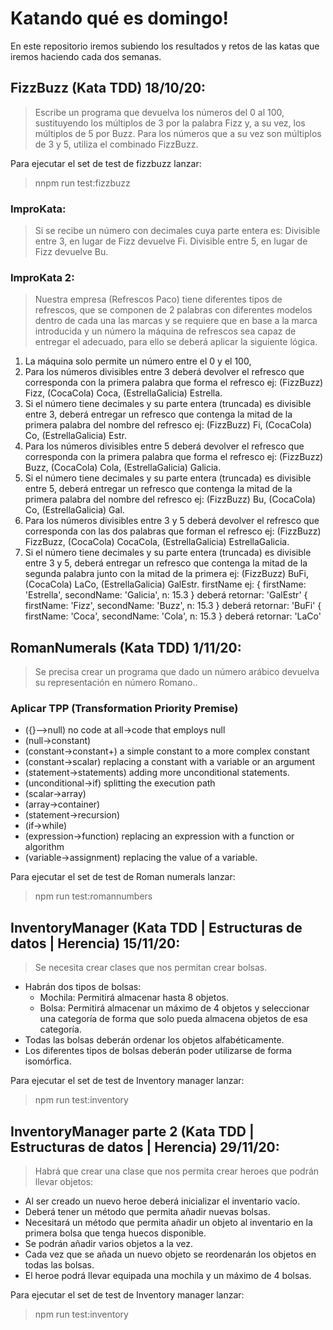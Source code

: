 # Katando qué es domingo!

En este repositorio iremos subiendo los resultados y retos de las katas que iremos haciendo cada dos semanas.

##  **FizzBuzz** (Kata TDD) 18/10/20:
> Escribe un programa que devuelva los números del 0 al 100, 
sustituyendo los múltiplos de 3 por la palabra Fizz y, a su vez, los múltiplos de 5 por Buzz.
Para los números que a su vez son múltiplos de 3 y 5, utiliza el combinado FizzBuzz.

Para ejecutar el set de test de fizzbuzz lanzar:
> nnpm run test:fizzbuzz

### ImproKata:
> Si se recibe un número con decimales cuya parte entera es:
Divisible entre 3, en lugar de Fizz devuelve Fi.
Divisible entre 5, en lugar de Fizz devuelve Bu.

### ImproKata 2:
> Nuestra empresa (Refrescos Paco) tiene diferentes tipos de refrescos, que se componen de 2 palabras con diferentes modelos dentro de cada una las marcas y se requiere que en base a la marca introducida y un número la máquina de refrescos sea capaz de entregar el adecuado, para ello se deberá aplicar la siguiente lógica.
1. La máquina solo permite un número entre el 0 y el 100, 
2. Para los números divisibles entre 3 deberá devolver el refresco que corresponda con la primera palabra que forma el refresco ej: (FizzBuzz) Fizz, (CocaCola) Coca, (EstrellaGalicia) Estrella.
3. Si el número tiene decimales y su parte entera (truncada) es divisible entre 3, deberá entregar un refresco que contenga la mitad de la primera palabra del nombre del refresco ej: (FizzBuzz) Fi, (CocaCola) Co, (EstrellaGalicia) Estr.
4. Para los números divisibles entre 5 deberá devolver el refresco que corresponda con la primera palabra que forma el refresco ej: (FizzBuzz) Buzz, (CocaCola) Cola, (EstrellaGalicia) Galicia.
5. Si el número tiene decimales y su parte entera (truncada) es divisible entre 5, deberá entregar un refresco que contenga la mitad de la primera palabra del nombre del refresco ej: (FizzBuzz) Bu, (CocaCola) Co, (EstrellaGalicia) Gal.
6. Para los números divisibles entre 3 y 5 deberá devolver el refresco que corresponda con las dos palabras que forman el refresco ej: (FizzBuzz) FizzBuzz, (CocaCola) CocaCola, (EstrellaGalicia) EstrellaGalicia.
7. Si el número tiene decimales y su parte entera (truncada) es divisible entre 3 y 5, deberá entregar un refresco que contenga la mitad de la segunda palabra  junto con la mitad de la primera ej: (FizzBuzz) BuFi, (CocaCola) LaCo, (EstrellaGalicia) GalEstr.
 firstName ej:
 { firstName: 'Estrella', secondName: 'Galicia', n: 15.3 } deberá retornar: 'GalEstr'
 { firstName: 'Fizz', secondName: 'Buzz', n: 15.3 }  deberá retornar: 'BuFi'
 { firstName: 'Coca', secondName: 'Cola', n: 15.3 } deberá retornar: 'LaCo'

##  **RomanNumerals** (Kata TDD) 1/11/20:
> Se precisa crear un programa que dado un número arábico devuelva su representación en número Romano..

### Aplicar TPP (Transformation Priority Premise)
* ({}–>null) no code at all->code that employs null
* (null->constant)
* (constant->constant+) a simple constant to a more complex constant
* (constant->scalar) replacing a constant with a variable or an argument
* (statement->statements) adding more unconditional statements.
* (unconditional->if) splitting the execution path
* (scalar->array)
* (array->container)
* (statement->recursion)
* (if->while)
* (expression->function) replacing an expression with a function or algorithm
* (variable->assignment) replacing the value of a variable.

Para ejecutar el set de test de Roman numerals lanzar:
> npm run test:romannumbers

##  **InventoryManager** (Kata TDD | Estructuras de datos | Herencia) 15/11/20:
 > Se necesita crear clases que nos permitan crear bolsas.
* Habrán dos tipos de bolsas:
  - Mochila: Permitirá almacenar hasta 8 objetos.
  - Bolsa: Permitirá almacenar un máximo de 4 objetos y seleccionar una categoría de forma que solo pueda almacena objetos de esa categoría.
 * Todas las bolsas deberán ordenar los objetos alfabéticamente.
 * Los diferentes tipos de bolsas deberán poder utilizarse de forma isomórfica.

Para ejecutar el set de test de Inventory manager lanzar:
> npm run test:inventory
 
 ## **InventoryManager parte 2 (Kata TDD | Estructuras de datos | Herencia) 29/11/20:**
 
 > Habrá que crear una clase que nos permita crear heroes que podrán llevar objetos:
   - Al ser creado un nuevo heroe deberá inicializar el inventario vacío.
   - Deberá tener un método que permita añadir nuevas bolsas.
   - Necesitará un método que permita añadir un objeto al inventario en la primera bolsa que tenga huecos disponible.
   - Se podrán añadir varios objetos a la vez.
   - Cada vez que se añada un nuevo objeto se reordenarán los objetos en todas las bolsas.
   - El heroe podrá llevar equipada una mochila y un máximo de 4 bolsas.

Para ejecutar el set de test de Inventory manager lanzar:
> npm run test:inventory